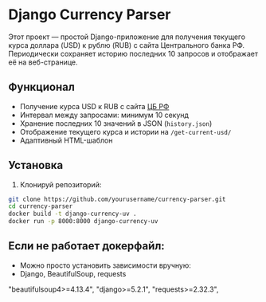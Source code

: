 # Django Currency Parser

Этот проект — простой Django-приложение для получения текущего курса доллара (USD) к рублю (RUB) с сайта Центрального банка РФ.  
Периодически сохраняет историю последних 10 запросов и отображает её на веб-странице.

##  Функционал

- Получение курса USD к RUB с сайта [ЦБ РФ](https://www.cbr.ru/currency_base/daily/)
- Интервал между запросами: минимум 10 секунд
- Хранение последних 10 значений в JSON (`history.json`)
- Отображение текущего курса и истории на `/get-current-usd/`
- Адаптивный HTML-шаблон

##  Установка

1. Клонируй репозиторий:
```bash
git clone https://github.com/yourusername/currency-parser.git
cd currency-parser
docker build -t django-currency-uv .
docker run -p 8000:8000 django-currency-uv
```

## Если не работает докерфайл:
 - Можно просто установить зависимости вручную:
 - Django, BeautifulSoup, requests

"beautifulsoup4>=4.13.4",
    "django>=5.2.1",
    "requests>=2.32.3",
